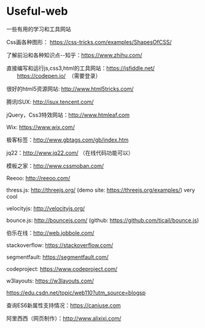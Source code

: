 

# Useful-web
一些有用的学习和工具网站

Css画各种图形： https://css-tricks.com/examples/ShapesOfCSS/

了解前沿和各种知识点--知乎：https://www.zhihu.com/

直接编写和运行js,css3,html的工具网站：https://jsfiddle.net/
                                    https://codepen.io/  （需要登录）

很好的html5资源网站: http://www.html5tricks.com/

腾讯ISUX: http://isux.tencent.com/

jQuery，Css3特效网站：http://www.htmleaf.com

Wix: https://www.wix.com/

极客标签：http://www.gbtags.com/gb/index.htm

jq22：http://www.jq22.com/ （在线代码功能可以）

模板之家：http://www.cssmoban.com/

Reeoo: http://reeoo.com/

thress.js: http://threejs.org/  (demo site: https://threejs.org/examples/) very cool

velocityjs: http://velocityjs.org/

bounce.js: http://bouncejs.com/ (github: https://github.com/ticail/bounce.js)

伯乐在线：http://web.jobbole.com/

stackoverflow: https://stackoverflow.com/

segmentfault: https://segmentfault.com/

codeproject: https://www.codeproject.com/

w3layouts: https://w3layouts.com/

https://edu.csdn.net/topic/web110?utm_source=blogsp

查询ES6新属性支持情况：https://caniuse.com

阿里西西（网页制作）：http://www.alixixi.com/
